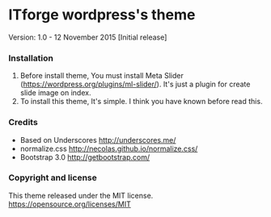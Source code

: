 # ITforge wordpress's theme

Version: 1.0 - 12 November 2015 [Initial release]

### Installation

1. Before install theme, You must install Meta Slider (https://wordpress.org/plugins/ml-slider/). It's just a plugin for create slide image on index.
2. To install this theme, It's simple. I think you have known before read this.

### Credits

* Based on Underscores http://underscores.me/
* normalize.css http://necolas.github.io/normalize.css/
* Bootstrap 3.0 http://getbootstrap.com/

### Copyright and license
This theme released under the MIT license. https://opensource.org/licenses/MIT
